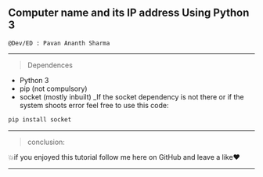 ## Computer name and its IP address Using Python 3

```
@Dev/ED : Pavan Ananth Sharma
```
-----------------------------------------------------------------------------------------------------------------------------------------------------------------------------------

>Dependences   

- Python 3 
- pip (not compulsory)
- socket (mostly inbuilt)
_If the socket dependency is not there or if the system shoots error feel free to use this code: 

``` python
pip install socket
```
-----------------------------------------------------------------------------------------------------------------------------------------------------------------------------------
> conclusion:

💥if you enjoyed this tutorial follow me here on GitHub and leave a like❤

-----------------------------------------------------------------------------------------------------------------------------------------------------------------------------------
 
